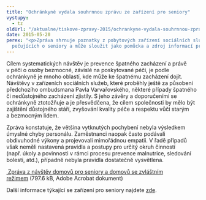```yaml
---
title: "Ochránkyně vydala souhrnnou zprávu ze zařízení pro seniory"
vystupy:
  - tz
oldUrl: "/aktualne/tiskove-zpravy-2015/ochrankyne-vydala-souhrnnou-zpravu-ze-zarizeni-pro-seniory"
date: 2015-05-20
perex: "<p>Zpráva shrnuje poznatky z pobytových zařízení sociálních služeb
  pečujících o seniory a může sloužit jako pomůcka a zdroj informací pro všechny, kdo v sociálních službách působí či se o ně zajímají. Cílem zprávy je přispívat ke zlepšení péče o staré a bezmocné lidi.</p>"
---
```


<!-- imported from the old website -->

<p>Cílem systematických návštěv je prevence špatného zacházení a právě v péči o osoby bezmocné, závislé na poskytované péči, je podle ochránkyně je mnoho oblastí, kde může ke špatnému zacházení dojít. Návštěvy v zařízeních sociálních služeb, které proběhly ještě za působení předchozího ombudsmana Pavla Varvařovského, některé případy špatného či nedůstojného zacházení zjistily. S jeho závěry a doporučeními se ochránkyně ztotožňuje a je přesvědčena, že cílem společnosti by mělo být zajištění důstojného stáří, zvyšování kvality péče a respektu vůči starým a bezmocným lidem.</p><p>Zpráva konstatuje, že většina vytknutých pochybení nebyla výsledkem úmyslné chyby personálu. Zaměstnanci naopak často podávali obdivuhodné výkony a projevovali mimořádnou empatii. V řadě případů však neměli nastavená pravidla a postupy pro určitý okruh činností (např. úkoly a povinnosti v rámci procesu prevence malnutrice, sledování bolesti, atd.), případně nebyla pravidla dostatečně vysvětlena. </p><p><a title="Otevření do nového okna" href="/uploads-import/ochrana_osob/ZARIZENI/Socialni_sluzby/2015_Zprava_domovy_pro_seniory.pdf" target="_blank"> Zpráva z návštěv domovů pro seniory a domovů se zvláštním režimem</a> (797.6 kB, Adobe Acrobat dokument)</p><p>Další informace týkající se zařízení pro seniory najdete <a href="/ochrana-osob-omezenych-na-svobode/zarizeni/zarizeni-socialnich-sluzeb/">zde</a>.</p>
